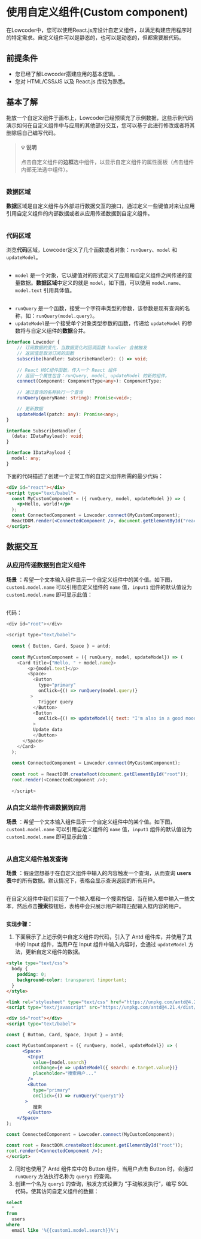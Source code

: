 # 使用自定义组件(Custom component)

在Lowcoder中，您可以使用React.js库设计自定义组件，以满足构建应用程序时的特定需求。自定义组件可以是静态的，也可以是动态的，但都需要敲代码。

## 前提条件

* 您已经了解Lowcoder搭建应用的基本逻辑。.
* 您对 HTML/CSS/JS 以及 React.js 库较为熟悉。

## 基本了解

拖放一个自定义组件于画布上，Lowcoder已经预填充了示例数据，这些示例代码演示如何在自定义组件中与应用的其他部分交互，您可以基于此进行修改或者将其删除后自己编写代码。

> #### 💡 说明
>
> 点击自定义组件的**边框**选中组件，以显示自定义组件的属性面板（点击组件内部无法选中组件）。

<figure><img src="../assets/custom-component-1.png" alt=""><figcaption></figcaption></figure>

### 数据区域

**数据**区域是自定义组件与外部进行数据交互的接口，通过定义一些键值对来让应用引用自定义组件的内部数据或者从应用传递数据到自定义组件。

<figure><img src="../assets/custom-component-2.png" alt=""><figcaption></figcaption></figure>

### 代码区域

浏览**代码**区域，Lowcoder定义了几个函数或者对象：`runQuery`、`model` 和 `updateModel`。

<figure><img src="../assets/custom-component-3.png" alt=""><figcaption></figcaption></figure>

* `model` 是一个对象，它以键值对的形式定义了应用和自定义组件之间传递的变量数据。**数据区域**中定义的就是 `model`，如下图，可以使用 `model.name`、`model.text` 引用具体值。

<figure><img src="../assets/14.png" alt=""><figcaption></figcaption></figure>

* `runQuery` 是一个函数，接受一个字符串类型的参数，该参数是现有查询的名称，如：`runQuery(model.query)`。
* `updateModel`是一个接受单个对象类型参数的函数，传递给 `updateModel` 的参数将与自定义组件的**数据**合并。

```typescript
interface Lowcoder {
    // 订阅数据的变化，当数据变化时回调函数 handler 会被触发
    // 返回值是取消订阅的函数
    subscribe(handler: SubscribeHandler): () => void;
  
    // React HOC组件函数，传入一个 React 组件
    // 返回一个属性包含：runQuery, model, updateModel 的新的组件。
    connect(Component: ComponentType<any>): ComponentType;
  
    // 通过查询的名称执行一个查询
    runQuery(queryName: string): Promise<void>;

    // 更新数据
    updateModel(patch: any): Promise<any>;
}

interface SubscribeHandler {
  (data: IDataPayload): void;
}

interface IDataPayload {
  model: any;
}
```

下面的代码描述了创建一个正常工作的自定义组件所需的最少代码：

```html
<div id="react"></div>
<script type="text/babel">
  const MyCustomComponent = ({ runQuery, model, updateModel }) => (
    <p>Hello, world!</p>
  );
  const ConnectedComponent = Lowcoder.connect(MyCustomComponent);
  ReactDOM.render(<ConnectedComponent />, document.getElementById("react"));
</script>
```

## 数据交互

### 从应用传递数据到自定义组件

**场景** ：希望一个文本输入组件显示一个自定义组件中的某个值。如下图，`custom1.model.name` 可以引用自定义组件的 `name` 值，`input1` 组件的默认值设为`custom1.model.name` 即可显示此值：

<figure><img src="../assets/custom-component-5.png" alt=""><figcaption></figcaption></figure>

代码：

```javascript
<div id="root"></div>
  
<script type="text/babel">
  
  const { Button, Card, Space } = antd;
  
  const MyCustomComponent = ({ runQuery, model, updateModel}) => (
    <Card title={"Hello, " + model.name}>
        <p>{model.text}</p>
        <Space>
          <Button
            type="primary"
            onClick={() => runQuery(model.query)}
         >
            Trigger query
          </Button>
          <Button
            onClick={() => updateModel({ text: "I'm also in a good mood!" })}
          >
          Update data
          </Button>
      </Space>
    </Card>
  );
  
  const ConnectedComponent = Lowcoder.connect(MyCustomComponent);
  
  const root = ReactDOM.createRoot(document.getElementById("root"));
  root.render(<ConnectedComponent />);
  
  </script>
```

### 从自定义组件传递数据到应用

 **场景** ：希望一个文本输入组件显示一个自定义组件中的某个值。如下图，`custom1.model.name` 可以引用自定义组件的 `name` 值，`input1` 组件的默认值设为`custom1.model.name` 即可显示此值：

<figure><img src="../assets/custom-component-6.png" alt=""><figcaption></figcaption></figure>

### 从自定义组件触发查询

 **场景** ：假设您想基于在自定义组件中输入的内容触发一个查询，从而查询 **users 表**中的所有数据。默认情况下，表格会显示查询返回的所有用户。

<figure><img src="../assets/custom-component-7.png" alt=""><figcaption></figcaption></figure>

在自定义组件中我们实现了一个输入框和一个搜索按钮，当在输入框中输入一些文本，然后点击**搜索**按钮后，表格中会只展示用户邮箱匹配输入框内容的用户。

<figure><img src="../assets/custom-component-8.png" alt=""><figcaption></figcaption></figure>

**实现步骤：**

1. 下面展示了上述示例中自定义组件的代码，引入了 Antd 组件库，并使用了其中的 Input 组件，当用户在 Input 组件中输入内容时，会通过 `updateModel` 方法，更新自定义组件的数据。

```html
<style type="text/css">
  body {
    padding: 0;
    background-color: transparent !important;
  }
</style>

<link rel="stylesheet" type="text/css" href="https://unpkg.com/antd@4.21.4/dist/antd.min.css"/>
<script type="text/javascript" src="https://unpkg.com/antd@4.21.4/dist/antd.min.js" ></script>

<div id="root"></div>
<script type="text/babel">

const { Button, Card, Space, Input } = antd;

const MyCustomComponent = ({ runQuery, model, updateModel}) => (
      <Space>
        <Input
          value={model.search}
          onChange={e => updateModel({ search: e.target.value})}
          placeholder="搜索用户..."
        />
        <Button
          type="primary"
          onClick={() => runQuery("query1")}
       >
          搜索
        </Button>
    </Space>
);

const ConnectedComponent = Lowcoder.connect(MyCustomComponent);

const root = ReactDOM.createRoot(document.getElementById("root"));
root.render(<ConnectedComponent />);
</script>
```

2. 同时也使用了 Antd 组件库中的 Button 组件，当用户点击 Button 时，会通过 `runQuery` 方法执行名称为 `query1` 的查询。
3. 创建一个名为 `query1` 的查询，触发方式设置为 “手动触发执行”，编写 SQL 代码，使其访问自定义组件的数据：

```sql
select
  *
from
  users
where
  email like '%{{custom1.model.search}}%';
```
